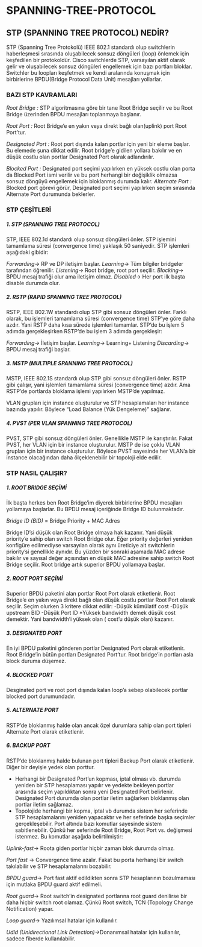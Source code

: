 # SPANNING-TREE-PROTOCOL
## STP (SPANNING TREE PROTOCOL) NEDİR?
STP (Spanning Tree Protokolü) IEEE 802.1 standardı olup switchlerin haberleşmesi sırasında oluşabilecek sonsuz döngüleri (loop) önlemek için keşfedilen bir protokoldür. Cisco switchlerde STP, varsayılan aktif olarak gelir ve oluşabilecek sonsuz döngüleri engellemek için bazı portları bloklar. Switchler bu loopları keşfetmek ve kendi aralarında konuşmak için birbirlerine BPDU(Bridge Protocol Data Unit) mesajları yollarlar.
### BAZI STP KAVRAMLARI
 _Root Bridge :_ STP algoritmasına göre bir tane Root Bridge seçilir ve bu Root Bridge üzerinden BPDU mesajları toplanmaya başlanır.
 
_Root Port :_ Root Bridge’e en yakın veya direkt bağlı olan(uplink) port Root Port’tur.

_Designated Port :_ Root port dışında kalan portlar için yeni bir eleme başlar. Bu elemede şuna dikkat edilir. Root bridge’e gidilen yollara bakılır ve en düşük costlu olan portlar Designated Port olarak adlandırılır.

_Blocked Port :_ Designated port seçimi yapılırken en yüksek costlu olan porta da Blocked Port ismi verilir ve bu port herhangi bir değişiklik olmazsa sonsuz döngüyü engellemek için bloklanmış durumda kalır.
_Alternate Port :_ Blocked port görevi görür, Designated port seçimi yapılırken seçim sırasında Alternate Port durumunda beklerler.

### STP ÇEŞİTLERİ
##### 1. STP (SPANNING TREE PROTOCOL)
STP, IEEE 802.1d standardı olup sonsuz döngüleri önler. STP işlemini tamamlama süresi (convergence time) yaklaşık 50 saniyedir. STP işlemleri aşağıdaki gibidir:

_Forwarding_-> RP ve DP iletişim başlar.
_Learning_-> Tüm bilgiler bridgeler tarafından öğrenilir.
_Listening_-> Root bridge, root port seçilir.
_Blocking_-> BPDU mesaj trafiği olur ama iletişim olmaz.
_Disabled_-> Her port ilk başta disable durumda olur.

##### 2. RSTP (RAPID SPANNING TREE PROTOCOL)
RSTP, IEEE 802.1W standardı olup STP gibi sonsuz döngüleri önler. Farklı olarak, bu işlemleri tamamlama süresi (convergence time) STP’ye göre daha azdır. Yani RSTP daha kısa sürede işlemleri tamamlar. STP’de bu işlem 5 adımda gerçekleşirken RSTP’de bu işlem 3 adımda gerçekleşir:

_Forwarding_-> İletişim başlar.
_Learning_-> Learning+ Listening
_Discarding_-> BPDU mesaj trafiği başlar.

##### 3. MSTP (MULTIPLE SPANNING TREE PROTOCOL)
MSTP, IEEE 802.1S standardı olup STP gibi sonsuz döngüleri önler. RSTP gibi çalışır, yani işlemleri tamamlama süresi (convergence time) azdır. Ama RSTP’de portlarda bloklama işlemi yapılırken MSTP’de yapılmaz.

VLAN grupları için instance oluşturulur ve STP hesaplamaları her instance bazında yapılır. Böylece “Load Balance (Yük Dengeleme)” sağlanır.
##### 4. PVST (PER VLAN SPANNING TREE PROTOCOL)
PVST, STP gibi sonsuz döngüleri önler. Genellikle MSTP ile karıştırılır. Fakat PVST, her VLAN için bir instance oluşturulur. MSTP de ise çoklu VLAN grupları için bir instance oluşturulur. Böylece PVST sayesinde her VLAN’a bir instance olacağından daha ölçeklenebilir bir topoloji elde edilir.

### STP NASIL ÇALIŞIR?
##### 1. ROOT BRIDGE SEÇİMİ
İlk başta herkes ben Root Bridge’im diyerek birbirlerine BPDU mesajları yollamaya başlarlar. Bu BPDU mesaj içeriğinde Bridge ID bulunmaktadır.

_Bridge ID (BID)_ = Bridge Priority + MAC Adres

Bridge ID’si düşük olan Root Bridge olmaya hak kazanır. Yani düşük priority’e sahip olan switch Root Bridge olur. Eğer priority değerleri yeniden konfigüre edilmediyse varsayılan olarak aynı üreticiye ait switchlerin priority’si genellikle aynıdır. Bu yüzden bir sonraki aşamada MAC adrese bakılır ve sayısal değer açısından en düşük MAC adresine sahip switch Root Bridge seçilir. Root bridge artık superior BPDU yollamaya başlar.
##### 2. ROOT PORT SEÇİMİ
Superior BPDU paketini alan portlar Root Port olarak etiketlenir. Root Bridge’e en yakın veya direkt bağlı olan düşük costlu portlar Root Port olarak seçilir. Seçim olurken 3 kritere dikkat edilir:
-Düşük kümülatif cost
-Düşük upstream BID
-Düşük Port ID
*Yüksek bandwidth demek düşük cost demektir. Yani bandwidth’i yüksek olan ( cost’u düşük olan) kazanır.
##### 3. DESIGNATED PORT
En iyi BPDU paketini gönderen portlar Designated Port olarak etiketlenir. Root Bridge’in bütün portları Designated Port’tur. Root bridge’in portları asla block duruma düşemez.
##### 4. BLOCKED PORT
Desginated port ve root port dışında kalan loop’a sebep olabilecek portlar blocked port durumundadır.
##### 5. ALTERNATE PORT
RSTP’de bloklanmış halde olan ancak özel durumlara sahip olan port tipleri Alternate Port olarak etiketlenir.
##### 6. BACKUP PORT
RSTP’de bloklanmış halde bulunan port tipleri Backup Port olarak etiketlenir. Diğer bir deyişle yedek olan porttur.
- Herhangi bir Designated Port’un kopması, iptal olması vb. durumda yeniden bir STP hesaplaması yapılır ve yedekte bekleyen portlar arasında seçim yapıldıktan sonra yeni Designated Port belirlenir. Designated Port durumda olan portlar iletim sağlarken bloklanmış olan portlar iletim sağlamaz.
- Topolojide herhangi bir kopma, iptal vb durumda sistem her seferinde STP hesaplamalarını yeniden yapacaktır ve her seferinde başka seçimler gerçekleşebilir. Port altında bazı komutlar sayesinde sistem sabitlenebilir. Çünkü her seferinde Root Bridge, Root Port vs. değişmesi istenmez. Bu komutlar aşağıda belirtilmiştir:

_Uplink-fast_-> Roota giden portlar hiçbir zaman blok durumda olmaz.

_Port fast_ -> Convergence time azalır. Fakat bu porta herhangi bir switch takılabilir ve STP hesaplamalarını bozabilir.

_BPDU guard_-> Port fast aktif edildikten sonra STP hesaplarının bozulmaması için mutlaka BPDU guard aktif edilmeli.

_Root guard_-> Root switch’in designated portlarına root guard denilirse bir daha hiçbir switch root olamaz. Çünkü Root switch, TCN (Topology Change Notification) yapar.

_Loop guard_-> Yazılımsal hatalar için kullanılır. 

_Udld (Unidirectional Link Detection)_->Donanımsal hatalar için kullanılır, sadece fiberde kullanılabilir.

